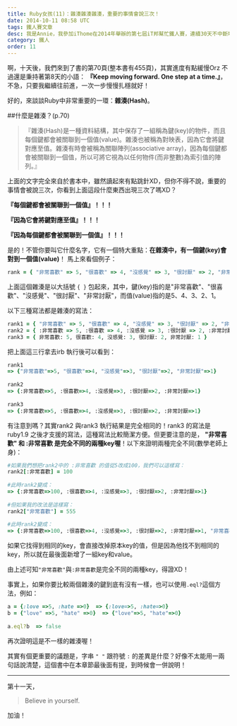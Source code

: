 ```yaml
---
title: Ruby女孩(11)：雜湊雜湊雜湊，重要的事情會說三次！
date: 2014-10-11 08:58 UTC
tags: 鐵人賽文章
desc: 我是Annie，我參加iThome在2014年舉辦的第七屆iT邦幫忙鐵人賽，連續30天不中斷地記錄自己學習Ruby的歷程，這一系列30篇文章，推薦給跟我一樣初學Ruby約半年的朋友參考。
category: 鐵人
order: 11
---
```


啊，十天後，我們來到了書的第70頁(整本書有455頁)，其實進度有點緩慢Orz 不過還是秉持著第8天的小語：
**『Keep moving forward. One step at a time.』**，不急，只要我繼續往前進，一次一步慢慢扎穩就好！

好的，來談談Ruby中非常重要的一環：**雜湊(Hash)**。

##什麼是雜湊？(p.70)

> 『雜湊(Hash)是一種資料結構，其中保存了一組稱為鍵(key)的物件，而且每個鍵都會被關聯到一個值(value)。雜湊也被稱為對映表，因為它會將鍵對應至值。雜湊有時會被稱為關聯陣列(associative array)，因為每個鍵都會被關聯到一個值，所以可將它視為以任何物件(而非整數)為索引值的陣列。』

上面的文字完全來自於書本中，雖然讀起來有點跳針XD，但你不得不說，重要的事情會被說三次，你看到上面這段什麼東西出現三次了嗎XD？

**『每個鍵都會被關聯到一個值』！！！**

**『因為它會將鍵對應至值』！！！**

**『因為每個鍵都會被關聯到一個值』！！！**

是的！不管你要叫它什麼名字，它有一個特大重點：**在雜湊中，有一個鍵(key)會對到一個值(value)**！
馬上來看個例子：

~~~ruby
rank = { "非常喜歡" => 5, "很喜歡" => 4, "沒感覺" => 3, "很討厭" => 2, "非常討厭" =>1 }  
~~~

上面這個雜湊是以大括號 `{ }` 包起來，其中，鍵(key)指的是"非常喜歡"、"很喜歡"、"沒感覺"、"很討厭"、"非常討厭"，而值(value)指的是5、4、3、2、1。

以下三種寫法都是雜湊的寫法：

~~~ruby
rank1 = { "非常喜歡" => 5, "很喜歡" => 4, "沒感覺" => 3, "很討厭" => 2, "非常討厭" =>1 }  
rank2 = { :非常喜歡 => 5, :很喜歡 => 4, :沒感覺 => 3, :很討厭 => 2, :非常討厭 =>1 }  
rank3 = { 非常喜歡: 5, 很喜歡: 4, 沒感覺: 3, 很討厭: 2, 非常討厭: 1 }  
~~~

把上面這三行拿去irb 執行後可以看到：

~~~ruby
rank1
=> {"非常喜歡"=>5, "很喜歡"=>4, "沒感覺"=>3, "很討厭"=>2, "非常討厭"=>1}  
  
rank2
=> {:非常喜歡=>5, :很喜歡=>4, :沒感覺=>3, :很討厭=>2, :非常討厭=>1}  
  
rank3
=> {:非常喜歡=>5, :很喜歡=>4, :沒感覺=>3, :很討厭=>2, :非常討厭=>1}  
~~~

有注意到嗎？其實rank2 與rank3 執行結果是完全相同的！rank3 的寫法是ruby1.9 之後才支援的寫法，這種寫法比較簡潔方便。但更要注意的是， **"非常喜歡" 和 :非常喜歡 是完全不同的兩種key喔**！以下來證明兩種完全不同(數學老師上身)：

~~~ruby
#如果我們想把rank2中的 :非常喜歡 的值從5改成100，我們可以這樣寫：
rank2[:非常喜歡] = 100
  
#此時rank2變成：  
=> {:非常喜歡=>100, :很喜歡=>4, :沒感覺=>3, :很討厭=>2, :非常討厭=>1}  
  
#但如果我的改法是這樣寫：  
rank2["非常喜歡"] = 555  
  
#此時rank2變成：  
=> {:非常喜歡=>100, :很喜歡=>4, :沒感覺=>3, :很討厭=>2, :非常討厭=>1, "非常喜歡"=>555}  
~~~

如果它找得到相同的key，會直接改掉原本key的值，但是因為他找不到相同的key，所以就在最後面新增了一組key和value。

由上述可知`"非常喜歡"`與`:非常喜歡`是完全不同的兩種key，得證XD！

事實上，如果你要比較兩個雜湊的鍵到底有沒有一樣，也可以使用`.eql?`這個方法，例如：

~~~ruby
a = {:love =>5, :hate =>0}  => {:love=>5, :hate=>0}  
b = {"love" =>5, "hate" =>0}  => {"love"=>5, "hate"=>0}  
  
a.eql?b  => false  
~~~

再次證明這是不一樣的雜湊喔！

其實有個更重要的議題是，字串 `" "` 跟符號 `:` 的差異是什麼？好像不太能用一兩句話說清楚，這個書中在本章節最後面有提，到時候會一併說明！

---

第十一天，

> Believe in yourself.

加油！
